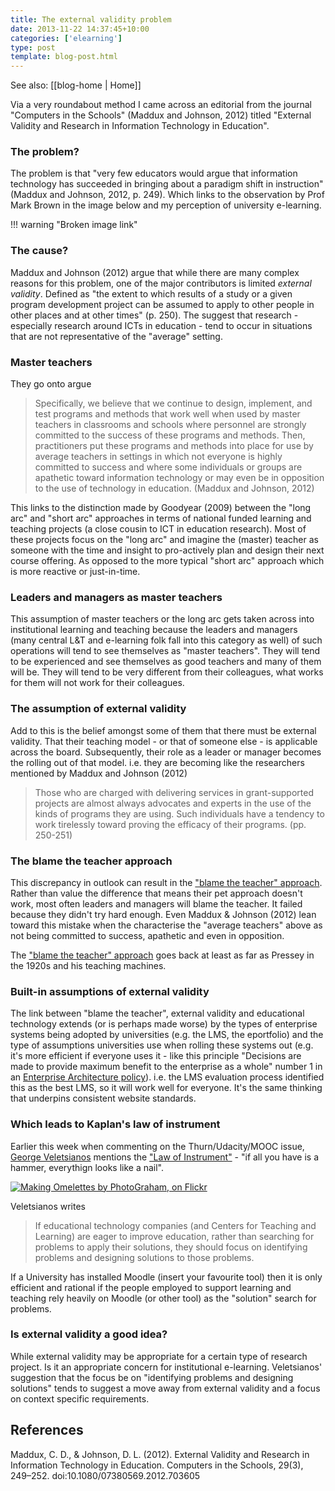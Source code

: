 ```yaml
---
title: The external validity problem
date: 2013-11-22 14:37:45+10:00
categories: ['elearning']
type: post
template: blog-post.html
---
```


See also: [[blog-home | Home]]

Via a very roundabout method I came across an editorial from the journal "Computers in the Schools" (Maddux and Johnson, 2012) titled "External Validity and Research in Information Technology in Education".

### The problem?

The problem is that "very few educators would argue that information technology has succeeded in bringing about a paradigm shift in instruction" (Maddux and Johnson, 2012, p. 249). Which links to the observation by Prof Mark Brown in the image below and my perception of university e-learning.

!!! warning "Broken image link"

### The cause?

Maddux and Johnson (2012) argue that while there are many complex reasons for this problem, one of the major contributors is limited _external validity_. Defined as "the extent to which results of a study or a given program development project can be assumed to apply to other people in other places and at other times" (p. 250). The suggest that research - especially research around ICTs in education - tend to occur in situations that are not representative of the "average" setting.

### Master teachers

They go onto argue

> Specifically, we believe that we continue to design, implement, and test programs and methods that work well when used by master teachers in classrooms and schools where personnel are strongly committed to the success of these programs and methods. Then, practitioners put these programs and methods into place for use by average teachers in settings in which not everyone is highly committed to success and where some individuals or groups are apathetic toward information technology or may even be in opposition to the use of technology in education. (Maddux and Johnson, 2012)

This links to the distinction made by Goodyear (2009) between the "long arc" and "short arc" approaches in terms of national funded learning and teaching projects (a close cousin to ICT in education research). Most of these projects focus on the "long arc" and imagine the (master) teacher as someone with the time and insight to pro-actively plan and design their next course offering. As opposed to the more typical "short arc" approach which is more reactive or just-in-time.

### Leaders and managers as master teachers

This assumption of master teachers or the long arc gets taken across into institutional learning and teaching because the leaders and managers (many central L&T and e-learning folk fall into this category as well) of such operations will tend to see themselves as "master teachers". They will tend to be experienced and see themselves as good teachers and many of them will be. They will tend to be very different from their colleagues, what works for them will not work for their colleagues.

### The assumption of external validity

Add to this is the belief amongst some of them that there must be external validity. That their teaching model - or that of someone else - is applicable across the board. Subsequently, their role as a leader or manager becomes the rolling out of that model. i.e. they are becoming like the researchers mentioned by Maddux and Johnson (2012)

> Those who are charged with delivering services in grant-supported projects are almost always advocates and experts in the use of the kinds of programs they are using. Such individuals have a tendency to work tirelessly toward proving the efficacy of their programs. (pp. 250-251)

### The blame the teacher approach

This discrepancy in outlook can result in the ["blame the teacher" approach](/blog2/2009/03/18/blame-the-teacher-and-its-negative-impact-on-learning-and-e-learning/). Rather than value the difference that means their pet approach doesn't work, most often leaders and managers will blame the teacher. It failed because they didn't try hard enough. Even Maddux & Johnson (2012) lean toward this mistake when the characterise the "average teachers" above as not being committed to success, apathetic and even in opposition.

The ["blame the teacher" approach](/blog2/2009/03/24/blame-the-teacher-isnt-new-to-technology-mediated-learning/) goes back at least as far as Pressey in the 1920s and his teaching machines.

### Built-in assumptions of external validity

The link between "blame the teacher", external validity and educational technology extends (or is perhaps made worse) by the types of enterprise systems being adopted by universities (e.g. the LMS, the eportfolio) and the type of assumptions universities use when rolling these systems out (e.g. it's more efficient if everyone uses it - like this principle "Decisions are made to provide maximum benefit to the enterprise as a whole" number 1 in an [Enterprise Architecture policy](http://policy.usq.edu.au/documents.php?id=13797PL)). i.e. the LMS evaluation process identified this as the best LMS, so it will work well for everyone. It's the same thinking that underpins consistent website standards.

### Which leads to Kaplan's law of instrument

Earlier this week when commenting on the Thurn/Udacity/MOOC issue, [George Veletsianos](http://www.veletsianos.com/2013/11/18/udacity-moocs-hammers-and-the-problems-of-education/) mentions the ["Law of Instrument"](http://en.wikipedia.org/wiki/Law_of_the_instrument) - "if all you have is a hammer, everythign looks like a nail".

[![Making Omelettes by PhotoGraham, on Flickr](http://farm1.static.flickr.com/106/260939952_63b19e2128_m.jpg)](http://www.flickr.com/photos/photograham/260939952/)  

Veletsianos writes

> If educational technology companies (and Centers for Teaching and Learning) are eager to improve education, rather than searching for problems to apply their solutions, they should focus on identifying problems and designing solutions to those problems.

If a University has installed Moodle (insert your favourite tool) then it is only efficient and rational if the people employed to support learning and teaching rely heavily on Moodle (or other tool) as the "solution" search for problems.

### Is external validity a good idea?

While external validity may be appropriate for a certain type of research project. Is it an appropriate concern for institutional e-learning. Veletsianos' suggestion that the focus be on "identifying problems and designing solutions" tends to suggest a move away from external validity and a focus on context specific requirements.

## References

Maddux, C. D., & Johnson, D. L. (2012). External Validity and Research in Information Technology in Education. Computers in the Schools, 29(3), 249–252. doi:10.1080/07380569.2012.703605